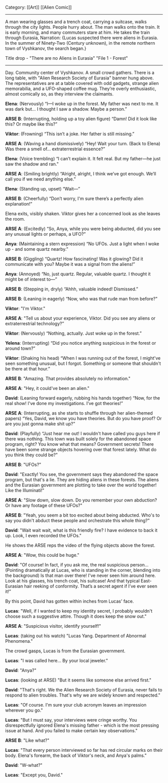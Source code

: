 Category: [[Art]] [[Alien Comic]]
___
A man wearing glasses and a trench coat, carrying a suitcase, walks through the city lights. People hurry about. The man walks onto the train. It is early morning, and many commuters stare at him. He takes the train through Eurasia, 
Narration: {Lucas suspected there were aliens in Eurasia. In the summer of Ninety-Two (Century unknown), in the remote northern town of Vyshkanov, the search began.}

Title drop - "There are no Aliens in Eurasia" "File 1 - Forest" 
___
Day. Community center of Vyshkanov. A small crowd gathers. There is a long table, with "Alien Research Society of Eurasia" banner hung above. The representatives are at a table covered with odd gadgets, strange alien memorabilia, and a UFO-shaped coffee mug. They’re overly enthusiastic, almost comically so, as they interview the claimants.

**Elena**: (Nervously) “I—I woke up in the forest. My father was next to me. It was dark but… I thought I saw a shadow. Maybe a person.” 

**ARSE B**: (Interrupting, holding up a toy alien figure) “Damn! Did it look like this? Or maybe like this?” 

**Viktor**: (Frowning) “This isn’t a joke. Her father is still missing.”

**ARSE A**: (Waving a hand dismissively) “Hey! Wait your turn. (Back to Elena) Was there a smell of… extraterrestrial essence?”

**Elena**: (Voice trembling) “I can’t explain it. It felt real. But my father—he just saw the shadow and ran."

**ARSE A**: (Smiling brightly) “Alright, alright, I think we’ve got enough. We’ll call you if we need anything else.”

**Elena**: (Standing up, upset) “Wait—”

**ARSE B**: (Cheerfully) “Don’t worry, I'm sure there’s a perfectly alien explanation!”

Elena exits, visibly shaken. Viktor gives her a concerned look as she leaves the room.


**ARSE A**: (Excitedly) “So, Anya, while you were being abducted, did you see any unusual lights or perhaps, a UFO?”

**Anya**: (Maintaining a stern expression) “No UFOs. Just a light when I woke up - and some quartz nearby.”

**ARSE B**: (Giggling) “Quartz! How fascinating! Was it glowing? Did it communicate with you? Maybe it was a signal from the aliens!”

**Anya**: (Annoyed) “No, just quartz. Regular, valuable quartz. I thought it might be of interest to—”

**ARSE B**: (Stepping in, dryly) “Ahhh, valuable indeed! Dismissed.” 



**ARSE B**: (Leaning in eagerly) “Now, who was that rude man from before?"

**Viktor**: "I'm Viktor."

**ARSE A**: "Tell us about your experience, Viktor. Did you see any aliens or extraterrestrial technology?”

**Viktor**: (Nervously) “Nothing, actually. Just woke up in the forest.” 

**Yelena**: (Interrupting) “Did you notice anything suspicious in the forest or around town?”

**Viktor**: (Shaking his head) “When I was running out of the forest, I might've seen something unusual, but I forgot. Something or someone that shouldn't be there at that hour.”

**ARSE B**: "Amazing. That provides absolutely no information."

**ARSE A**: "Hey, it could've been an alien."



**David**: (Leaning forward eagerly, rubbing his hands together) “Now, for the real show! I've done my investigations. I’ve got theories!”

**ARSE A**: (Interrupting, as she starts to shuffle through her alien-themed papers) “Yes, David, we know you have theories. But do you have proof? Or are you just gonna make shit up?” 

**David**: (Playfully) “Just hear me out! I wouldn't have called you guys here if there was nothing. This town was built solely for the abandoned space program, right? You know what that means? Government secrets! There have been some strange objects hovering over that forest lately. What do you think they could be?"

**ARSE B**: "UFOs?"

**David**: "Exactly! You see, the government says they abandoned the space program, but that's a lie. They are hiding aliens in these forests. The aliens and the Eurasian government are plotting to take over the world together! Like the Illuminati!" 

**ARSE A**: "Slow down, slow down. Do you remember your own abduction? Or have any footage of these UFOs?"

**ARSE B**: "Yeah, you seem a bit too excited about being abducted. Who's to say you didn't abduct these people and orchestrate this whole thing?"

**David**: "Wait wait wait, what is this friendly fire? I have evidence to back it up. Look, I even recorded the UFOs."

He shows the ARSE reps the video of the flying objects above the forest. 

**ARSE A**: "Wow, this could be huge."

**David**: "Of course! In fact, if you ask me, the real suspicious person... (Pointing dramatically at Lucas, who is standing in the corner, blending into the background) Is that man over there! I've never seen him around here. Look at his glasses, his trench coat, his suitcase! And that typical East-Eurasian hair reeking of conformity. That’s a secret agent if I’ve ever seen it!” 

By this point, David has gotten within inches from Lucas' face. 

**Lucas**: "Well, if I wanted to keep my identity secret, I probably wouldn't choose such a suggestive attire. Though it does keep the snow out."

**ARSE A**: "Suspicious visitor, identify yourself!" 

**Lucas**: (taking out his watch) "Lucas Yang. Department of Abnormal Phenomena."

The crowd gasps, Lucas is from the Eurasian government. 

**Lucas**: "I was called here... By your local jeweler."

**David**: "Anya?"

**Lucas**: (looking at ARSE) "But it seems like someone else arrived first."

**David**: "That's right. We the Alien Research Society of Eurasia, never fails to respond to alien troubles. That's why we are widely known and respected."

**Lucas**: "Of course. I'm sure your club acronym leaves an impression wherever you go."

**Lucas**: "But I must say, your interviews were cringe worthy. You disrespectfully ignored Elena's missing father - which is the most pressing issue at hand. And you failed to make certain key observations."

**ARSE B**: "Like what?"

**Lucas**: "That every person interviewed so far has red circular marks on their body. Elena's forearm, the back of Viktor's neck, and Anya's palms." 

**David**: "W-what?"

**Lucas**: "Except you, David." 
